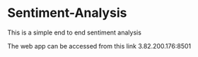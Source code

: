 # Sentiment-Analysis
This is a simple end to end sentiment analysis

The web app can be accessed from this link 3.82.200.176:8501